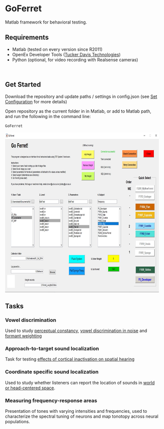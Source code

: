 # GoFerret

Matlab framework for behavioral testing.

## Requirements
- Matlab (tested on every version since R2011)
- OpenEx Developer Tools ([Tucker Davis Technologies](https://www.tdt.com/support/downloads/))
- Python (optional, for video recording with Realsense cameras)

<br>


## Get Started

Download the repository and update paths / settings in config.json (see [Set Configuration](docs/set_config.md) for more details)

Open repository as the current folder in in Matlab, or add to Matlab path, and run the following in the command line:


```sh
GoFerret
```

<img src="docs/GoFerret_screenshot.png" alt="Screenshot of main GUI" style="width:900px;height:522px;">




## Tasks

### Vowel discrimination
Used to study [perceptual constancy](https://www.nature.com/articles/s41467-018-07237-3), [vowel discrimination in noise](https://www.biorxiv.org/content/10.1101/833558v1) and [formant weighting](https://asa.scitation.org/doi/10.1121/1.4916690)

### Approach-to-target sound localization
Task for testing [effects of cortical inactivation on spatial hearing](https://journals.plos.org/plosone/article?id=10.1371/journal.pone.0170264)

### Coordinate specific sound localization
Used to study whether listeners can report the location of sounds in [world or head-centered space](https://www.jneurosci.org/content/early/2022/04/27/JNEUROSCI.0291-22.2022.abstract).

### Measuring frequency-response areas
Presentation of tones with varying intensities and frequencies, used to characterize the spectral tuning of neurons and map tonotopy across neural populations.
  
